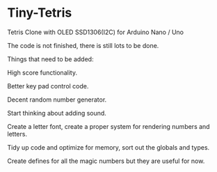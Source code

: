 # Tiny-Tetris

Tetris Clone with OLED SSD1306(I2C) for Arduino Nano / Uno


The code is not finished, there is still lots to be done.

Things that need to be added:

High score functionality.

Better key pad control code.

Decent random number generator.

Start thinking about adding sound.

Create a letter font, create a proper system for rendering numbers and letters.

Tidy up code and optimize for memory, sort out the globals and types.

Create defines for all the magic numbers but they are useful for now.

